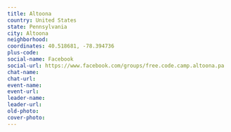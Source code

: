 ```yaml
---
title: Altoona
country: United States
state: Pennsylvania
city: Altoona
neighborhood: 
coordinates: 40.518681, -78.394736
plus-code:
social-name: Facebook
social-url: https://www.facebook.com/groups/free.code.camp.altoona.pa
chat-name:
chat-url:
event-name:
event-url:
leader-name:
leader-url:
old-photo: 
cover-photo:
---
```

